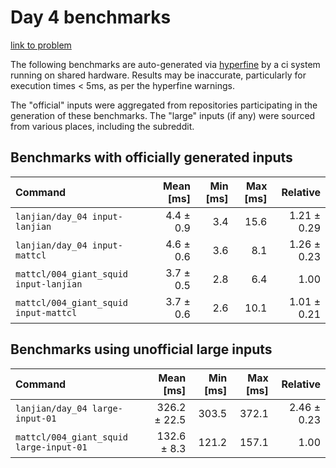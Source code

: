 # Day 4 benchmarks

[link to problem](http://adventofcode.com/2021/day/4)

The following benchmarks are auto-generated via [hyperfine](https://github.com/sharkdp/hyperfine) by a ci system running on shared hardware. Results may be inaccurate, particularly for execution times < 5ms, as per the hyperfine warnings.

The "official" inputs were aggregated from repositories participating in the generation of these benchmarks. The "large" inputs (if any) were sourced from various places, including the subreddit.

## Benchmarks with officially generated inputs
| Command | Mean [ms] | Min [ms] | Max [ms] | Relative |
|:---|---:|---:|---:|---:|
| `lanjian/day_04 input-lanjian` | 4.4 ± 0.9 | 3.4 | 15.6 | 1.21 ± 0.29 |
| `lanjian/day_04 input-mattcl` | 4.6 ± 0.6 | 3.6 | 8.1 | 1.26 ± 0.23 |
| `mattcl/004_giant_squid input-lanjian` | 3.7 ± 0.5 | 2.8 | 6.4 | 1.00 |
| `mattcl/004_giant_squid input-mattcl` | 3.7 ± 0.6 | 2.6 | 10.1 | 1.01 ± 0.21 |
## Benchmarks using unofficial large inputs
| Command | Mean [ms] | Min [ms] | Max [ms] | Relative |
|:---|---:|---:|---:|---:|
| `lanjian/day_04 large-input-01` | 326.2 ± 22.5 | 303.5 | 372.1 | 2.46 ± 0.23 |
| `mattcl/004_giant_squid large-input-01` | 132.6 ± 8.3 | 121.2 | 157.1 | 1.00 |
